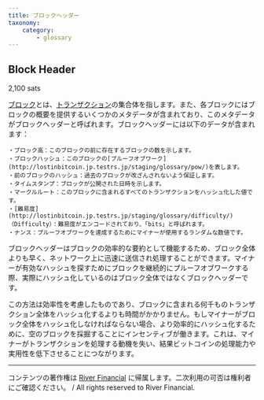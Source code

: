 ```yaml
---
title: ブロックヘッダー
taxonomy:
    category:
        - glossary
---
```


## Block Header
2,100 sats

[ブロック](http://lostinbitcoin.jp.testrs.jp/staging/glossary/block/)とは、[トランザクション](http://lostinbitcoin.jp.testrs.jp/staging/glossary/transaction/)の集合体を指します。また、各ブロックにはブロックの概要を提供するいくつかのメタデータが含まれており、このメタデータがブロックヘッダーと呼ばれます。ブロックヘッダーには以下のデータが含まれます：

	・ブロック高：このブロックの前に存在するブロックの数を示します。
	・ブロックハッシュ：このブロックの[プルーフオブワーク](http://lostinbitcoin.jp.testrs.jp/staging/glossary/pow/)を表します。
	・前のブロックのハッシュ：過去のブロックが改ざんされないよう保証します。
	・タイムスタンプ：ブロックが公開された日時を示します。
	・マークルルート：このブロックに含まれるすべてのトランザクションをハッシュ化した値です。
	・[難易度](http://lostinbitcoin.jp.testrs.jp/staging/glossary/difficulty/)（Difficulty）：難易度がエンコードされており、「bits」と呼ばれます。
	・ナンス：プルーフオブワークを達成するためにマイナーが使用するランダムな数値です。

ブロックヘッダーはブロックの効率的な要約として機能するため、ブロック全体よりも早く、ネットワーク上に迅速に送信され処理することができます。マイナーが有効なハッシュを探すためにブロックを継続的にプルーフオブワークする際、実際にハッシュ化しているのはブロック全体ではなくブロックヘッダーです。

この方法は効率性を考慮したものであり、ブロックに含まれる何千ものトランザクション全体をハッシュ化するよりも時間がかかりません。もしマイナーがブロック全体をハッシュ化しなければならない場合、より効率的にハッシュ化するために、空のブロックを採掘することにインセンティブが働きます。これは、マイナーがトランザクションを処理する動機を失い、結果ビットコインの処理能力や実用性を低下させることにつながります。

---
コンテンツの著作権は [River Financial](https://river.com/) に帰属します。二次利用の可否は権利者にご確認ください。 / All rights reserved to River Financial.

